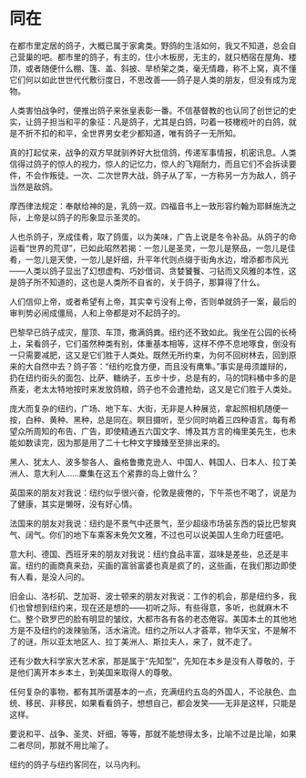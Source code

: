    

# 同在

在都市里定居的鸽子，大概已属于家禽类。野鸽的生活如何，我又不知道，总会自己营巢的吧。都市里的鸽子，有主的，住小木板房，无主的，就只栖宿在屋角、楼顶，或者随便什么棚、篷、盖、斜披、旱桥架之类，毫无情趣，称不上窝，真不懂它们何以如此世世代代敷衍度日，不思改善——鸽子是人类的朋友，但没有成为宠物。

人类害怕战争时，便推出鸽子来张皇表彰一番。不信基督教的也认同了创世记的史实，让鸽子担当和平的象征：凡是鸽子，尤其是白鸽，叼着一枝橄榄叶的白鸽，就是不折不扣的和平，全世界男女老少都知道，唯有鸽子一无所知。

真的打起仗来，战争的双方早就驯养好大批信鸽，传递军事情报，机密讯息。人类信得过鸽子的惊人的视力，惊人的记忆力，惊人的飞翔耐力，而且它们不会拆读要件，不会作叛徒。一次、二次世界大战，鸽子从了军，一方称另一方为敌人，鸽子当然是敌鸽。

摩西律法规定：奉献给神的是，乳鸽一双。四福音书上一致形容约翰为耶稣施洗之际，上帝是以鸽子的形象显示圣灵的。

人也杀鸽子，烹成佳肴，取了鸽蛋，以为美味，广告上说是冬令补品。从鸽子的命运看“世界的荒谬”，已如此昭然若揭：一忽儿是圣灵，一忽儿是祭品，一忽儿是佳肴，一忽儿是天使，一忽儿是奸细，升平年代则点缀于街角水边，增添都市风光——人类以鸽子显出了幻想虚构、巧妙借词、贪婪饕餮、刁钻而又风雅的本性，这是鸽子所不知道的，这也是人类所不自省的，关于鸽子，那算得了什么。

人们信仰上帝，或者希望有上帝，其实幸亏没有上帝，否则单就鸽子一案，最后的审判势必闹成僵局，人和上帝都是对不起鸽子的。

巴黎早已鸽子成灾，屋顶、车顶，撒满鸽粪。纽约还不致如此。我坐在公园的长椅上，呆看鸽子，它们虽然种类有别，体重基本相等，这样不停不息地啄食，倒没有一只需要减肥，这又是它们胜于人类处。既然无所约束，为何不回树林去，回到原来的大自然中去？鸽子答：“纽约吃食方便，而且没有鹰隼。”事实是毋须雄辩的，扔在纽约街头的面包、比萨、糖纳子，五步十步，总是有的，马的饲料桶中多的是燕麦，老太太特地按时来发放鸽粮，鸽子也不会遭抢劫，这又是它们胜于人类处。

庞大而复杂的纽约，广场、地下车、大街，无非是人种展览，拿起照相机随便一按，白种、黄种、黑种，总是同在。瞑目摄听，至少同时响着三四种语言。每有希望众所周知的布告、广告，即使精通五六国文字、博及其方言的梅里美先生，也未能如数读完，因为那是用了二十七种文字臻臻至至排出来的。

黑人、犹太人、波多黎各人、盎格鲁撒克逊人、中国人、韩国人、日本人、拉丁美洲人、意大利人……麇集在这五个紧靠的岛上做什么？

英国来的朋友对我说：纽约似乎很兴奋，伦敦是疲倦的，下午茶也不喝了，说是为了健康，其实是懒呀，没有好心情。

法国来的朋友对我说：纽约是不景气中还景气，至少超级市场装东西的袋比巴黎爽气、阔气。你们的地下车乘客未免欠文雅，不过也可以说美国人生命力旺盛吧。

意大利、德国、西班牙来的朋友对我说：纽约食品丰富，滋味是差些，总还是丰富。纽约的画商真来劲，买画的富翁富婆也真是疯了的，这些画，在我们那边即使有人看，是没人问的。

旧金山、洛杉矶、芝加哥、波士顿来的朋友对我说：工作的机会，那是纽约多，我们也曾想到纽约来，现在还是想的——初听之际，有些得意，多听，也就麻木不仁。整个欧罗巴的脸有明显的皱纹，大都市各有各的老态倦容。美国本土的其他地方是不及纽约的泼辣骀荡，活水湍流。纽约之所以人才荟萃，物华天宝，不是解不了的谜，所以亚太地区人、拉丁美洲人、斯拉夫人，来了，就不走了。

还有少数大科学家大艺术家，那是属于“先知型”，先知在本乡是没有人尊敬的，于是他们离开本乡本土，到美国来取得人的尊敬。

任何复杂的事物，都有其所谓基本的一点，充满纽约五岛的外国人，不论肤色、血统、移民、非移民，如果看看鸽子，想想自己，都会发笑——无非是这样，只能是这样。

要说和平、战争、圣灵、奸细，等等，那就不能想得太多，比喻不过是比喻，如果二者尽同，那就不用比喻了。

纽约的鸽子与纽约客同在，以马内利。